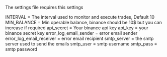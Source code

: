 The settings file requires this settings

INTERVAL = The interval used to monitor and execute trades, Default 10
MIN_BALANCE = Min operable balance, binance should be 10$ but you can increase if required
api_secret = Your binance api key
api_key = your binance secret key
error_log_email_sender = error email sender
error_log_email_receiver = error email recipient
smtp_server = the smtp server used to send the emails
smtp_user = smtp username
smtp_pass = smtp password